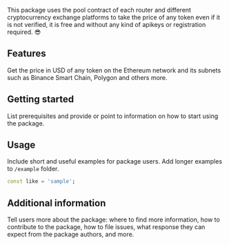 This package uses the pool contract of each router and different cryptocurrency exchange platforms to take the price of any token even if it is not verified, it is free and without any kind of apikeys or registration required. 😎

## Features

Get the price in USD of any token on the Ethereum network and its subnets such as Binance Smart Chain, Polygon and others more.

## Getting started

List prerequisites and provide or point to information on how to
start using the package.

## Usage

Include short and useful examples for package users. Add longer examples
to `/example` folder.

```dart
const like = 'sample';
```

## Additional information

Tell users more about the package: where to find more information, how to
contribute to the package, how to file issues, what response they can expect
from the package authors, and more.
